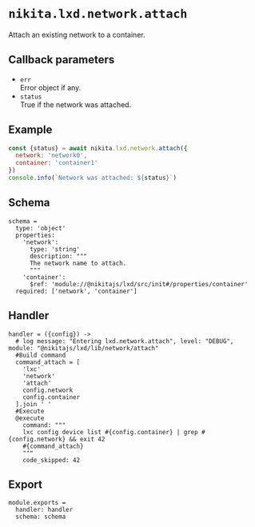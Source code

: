 
# `nikita.lxd.network.attach`

Attach an existing network to a container.

## Callback parameters

* `err`   
  Error object if any.
* `status`   
  True if the network was attached.

## Example

```js
const {status} = await nikita.lxd.network.attach({
  network: 'network0',
  container: 'container1'
})
console.info(`Network was attached: ${status}`)
```

## Schema

    schema =
      type: 'object'
      properties:
        'network':
          type: 'string'
          description: """
          The network name to attach.
          """
        'container':
          $ref: 'module://@nikitajs/lxd/src/init#/properties/container'
      required: ['network', 'container']

## Handler

    handler = ({config}) ->
      # log message: "Entering lxd.network.attach", level: "DEBUG", module: "@nikitajs/lxd/lib/network/attach"
      #Build command
      command_attach = [
        'lxc'
        'network'
        'attach'
        config.network
        config.container
      ].join ' '
      #Execute
      @execute
        command: """
        lxc config device list #{config.container} | grep #{config.network} && exit 42
        #{command_attach}
        """
        code_skipped: 42

## Export

    module.exports =
      handler: handler
      schema: schema
